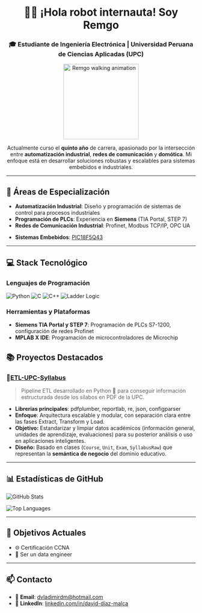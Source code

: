 <h1 align="center">👋🤖 ¡Hola robot internauta! Soy Remgo</h1>
<h3 align="center">🎓 Estudiante de Ingeniería Electrónica | Universidad Peruana de Ciencias Aplicadas (UPC)</h3>

<p align="center">
  <img src="remgo_walking.gif" width="200" alt="Remgo walking animation"/>
</p>
<p align="center">
Actualmente curso el <b>quinto año</b> de carrera, apasionado por la intersección entre <b>automatización industrial</b>, <b>redes de comunicación</b> y <b>domótica</b>. Mi enfoque está en desarrollar soluciones robustas y escalables para sistemas embebidos e industriales.
</p>

---

## 🔧 Áreas de Especialización

- **Automatización Industrial**: Diseño y programación de sistemas de control para procesos industriales
- **Programación de PLCs**: Experiencia en **Siemens** (TIA Portal, STEP 7)
- **Redes de Comunicación Industrial**: Profinet, Modbus TCP/IP, OPC UA
<!--- **Domótica y IoT**: Integración de dispositivos inteligentes y protocolos de comunicación (MQTT, KNX)-->
- **Sistemas Embebidos**: [PIC18F5Q43](https://www.microchip.com/en-us/product/pic18f57q43)

---

## 💻 Stack Tecnológico

### Lenguajes de Programación
![Python](https://img.shields.io/badge/-Python-3776AB?style=flat-square&logo=python&logoColor=white)
![C](https://img.shields.io/badge/-C-A8B9CC?style=flat-square&logo=c&logoColor=white)
![C++](https://img.shields.io/badge/-C++-00599C?style=flat-square&logo=cplusplus&logoColor=white)
![Ladder Logic](https://img.shields.io/badge/-Ladder_Logic-009999?style=flat-square)

### Herramientas y Plataformas
- **Siemens TIA Portal y STEP 7**: Programación de PLCs S7-1200, configuración de redes Profinet
- **MPLAB X IDE**: Programación de microcontroladores de Microchip

## 📚 Proyectos Destacados

### 📄[ETL-UPC-Syllabus](https://github.com/remgo696/ETL-UPC-Syllabus)
> Pipeline ETL desarrollado en Python 🐍 para conseguir información estructurada desde los sílabos en PDF de la UPC.
- **Librerias principales**: pdfplumber, reportlab, re, json, configparser
- **Enfoque**: Arquitectura escalable y modular, con separación clara entre las fases Extract, Transform y Load.
- **Objetivo:** Estandarizar y limpiar datos académicos (información general, unidades de aprendizaje, evaluaciones) para su posterior análisis o uso en aplicaciones inteligentes.
- **Diseño:** Basado en clases (`Course`, `Unit`, `Exam`, `SyllabusRaw`) que representan la **semántica de negocio** del dominio educativo.

---

## 📊 Estadísticas de GitHub

![GitHub Stats](https://github-readme-stats.vercel.app/api?username=remgo696&show_icons=true&theme=tokyonight&hide_border=true)

![Top Languages](https://github-readme-stats.vercel.app/api/top-langs/?username=remgo696&layout=compact&theme=tokyonight&hide_border=true)

---

## 🎯 Objetivos Actuales

<!--- 📖 Profundizar en **arquitecturas de sistemas distribuidos** aplicadas a automatización
- 🔧 Certificación en **Siemens TIA Portal** (TIA-PORTAL-PRO-1)-->
- 🌐 Certificación CCNA
- 💾 Ser un data engineer

---

## 📫 Contacto

- 📧 **Email**: [dvladimirdm@hotmail.com](mailto:dvladimirdm@hotmail.com)
- 💼 **LinkedIn**: [linkedin.com/in/david-díaz-malca](https://www.linkedin.com/in/david-d%C3%ADaz-malca/)

